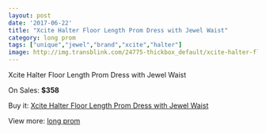 ```yaml
---
layout: post
date: '2017-06-22'
title: "Xcite Halter Floor Length Prom Dress with Jewel Waist"
category: long prom
tags: ["unique","jewel","brand","xcite","halter"]
image: http://img.transblink.com/24775-thickbox_default/xcite-halter-floor-length-prom-dress-with-jewel-waist.jpg
---
```

Xcite Halter Floor Length Prom Dress with Jewel Waist

On Sales: **$358**
<a href="https://www.transblink.com/en/long-prom/7817-xcite-halter-floor-length-prom-dress-with-jewel-waist.html"><amp-img layout="responsive" width="600" height="600" src="//img.transblink.com/24775-thickbox_default/xcite-halter-floor-length-prom-dress-with-jewel-waist.jpg" alt="Xcite Halter Floor Length Prom Dress with Jewel Waist 0" /></a>
<a href="https://www.transblink.com/en/long-prom/7817-xcite-halter-floor-length-prom-dress-with-jewel-waist.html"><amp-img layout="responsive" width="600" height="600" src="//img.transblink.com/24777-thickbox_default/xcite-halter-floor-length-prom-dress-with-jewel-waist.jpg" alt="Xcite Halter Floor Length Prom Dress with Jewel Waist 1" /></a>
<a href="https://www.transblink.com/en/long-prom/7817-xcite-halter-floor-length-prom-dress-with-jewel-waist.html"><amp-img layout="responsive" width="600" height="600" src="//img.transblink.com/24776-thickbox_default/xcite-halter-floor-length-prom-dress-with-jewel-waist.jpg" alt="Xcite Halter Floor Length Prom Dress with Jewel Waist 2" /></a>

Buy it: [Xcite Halter Floor Length Prom Dress with Jewel Waist](https://www.transblink.com/en/long-prom/7817-xcite-halter-floor-length-prom-dress-with-jewel-waist.html "Xcite Halter Floor Length Prom Dress with Jewel Waist")

View more: [long prom](https://www.transblink.com/en/58-long-prom "long prom")